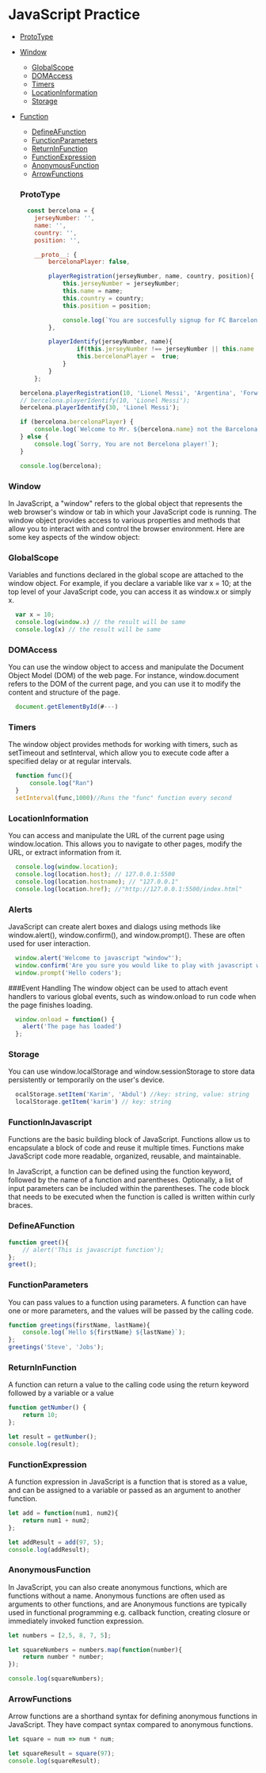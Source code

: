 # JavaScript Practice

- [ProtoType](#ProtoType)
- [Window](#Window)
  - [GlobalScope](#GlobalScope)
  - [DOMAccess](#DOMAccess)
  - [Timers](#Timers)
  - [LocationInformation](#LocationInformation)
  - [Storage](#Storage)
- [Function](#FunctionInJavascript)
  - [DefineAFunction](#DefineAFunction)
  - [FunctionParameters](#FunctionParameters)
  - [ReturnInFunction](#ReturnInFunction)
  - [FunctionExpression](#FunctionExpression)
  - [AnonymousFunction](#AnonymousFunction)
  - [ArrowFunctions](#ArrowFunctions)

  ### ProtoType
  ```js
    const bercelona = {
      jerseyNumber: '',
      name: '',
      country: '',
      position: '',
  
      __proto__: {
          bercelonaPlayer: false,
  
          playerRegistration(jerseyNumber, name, country, position){
              this.jerseyNumber = jerseyNumber;
              this.name = name;
              this.country = country;
              this.position = position;
  
              console.log(`You are succesfully signup for FC Barcelona`);
          },
  
          playerIdentify(jerseyNumber, name){
                  if(this.jerseyNumber !== jerseyNumber || this.name !== name ) return;
                  this.bercelonaPlayer =  true;
              }
          }
      };
  
  bercelona.playerRegistration(10, 'Lionel Messi', 'Argentina', 'Forward');
  // bercelona.playerIdentify(10, 'Lionel Messi');
  bercelona.playerIdentify(30, 'Lionel Messi');
  
  if (bercelona.bercelonaPlayer) {
      console.log(`Welcome to Mr. ${bercelona.name} not the Barcelona's world`);
  } else {
      console.log(`Sorry, You are not Bercelona player!`);
  }
  
  console.log(bercelona);
  ```


### Window
 In JavaScript, a "window" refers to the global object that represents the web browser's window or tab in which your JavaScript code is running. The window object provides access to various properties and methods that allow you to interact with and control the browser environment. Here are some key aspects of the window object:

### GlobalScope
 Variables and functions declared in the global scope are attached to the window object. For example, if you declare a variable like var x = 10; at the top level of your JavaScript code, you can access it as window.x or simply x.
```js
  var x = 10;
  console.log(window.x) // the result will be same
  console.log(x) // the result will be same
```
### DOMAccess
You can use the window object to access and manipulate the Document Object Model (DOM) of the web page. For instance, window.document refers to the DOM of the current page, and you can use it to modify the content and structure of the page.

```js
  document.getElementById(#---)
```

### Timers 
The window object provides methods for working with timers, such as setTimeout and setInterval, which allow you to execute code after a specified delay or at regular intervals.

```js
  function func(){
      console.log("Ran")
  }
  setInterval(func,1000)//Runs the "func" function every second
```

### LocationInformation
You can access and manipulate the URL of the current page using window.location. This allows you to navigate to other pages, modify the URL, or extract information from it.

```js
  console.log(window.location);
  console.log(location.host); // 127.0.0.1:5500
  console.log(location.hostname); // "127.0.0.1"
  console.log(location.href); //"http://127.0.0.1:5500/index.html"

```

### Alerts
JavaScript can create alert boxes and dialogs using methods like window.alert(), window.confirm(), and window.prompt(). These are often used for user interaction.

```js
  window.alert('Welcome to javascript "window"');
  window.confirm('Are you sure you would like to play with javascript window?');
  window.prompt('Hello coders');

```

###Event Handling
The window object can be used to attach event handlers to various global events, such as window.onload to run code when the page finishes loading.

```js
  window.onload = function() {
    alert('The page has loaded')
  };

```

### Storage
You can use window.localStorage and window.sessionStorage to store data persistently or temporarily on the user's device.

```js
  ocalStorage.setItem('Karim', 'Abdul') //key: string, value: string
  localStorage.getItem('karim') // key: string

```

### FunctionInJavascript
Functions are the basic building block of JavaScript. Functions allow us to encapsulate a block of code and reuse it multiple times.
Functions make JavaScript code more readable, organized, reusable, and maintainable.

In JavaScript, a function can be defined using the function keyword, followed by the name of a function and parentheses. Optionally, a list of input parameters can be included within the parentheses. The code block that needs to be executed when the function is called is written within curly braces.

### DefineAFunction
```js
function greet(){
    // alert('This is javascript function');
};
greet();
```

### FunctionParameters
You can pass values to a function using parameters. A function can have one or more parameters, and the values will be passed by the calling code.

```js
function greetings(firstName, lastName){
    console.log(`Hello ${firstName} ${lastName}`);
};
greetings('Steve', 'Jobs');
```

### ReturnInFunction
A function can return a value to the calling code using the return keyword followed by a variable or a value

```js
function getNumber() {
    return 10;
};

let result = getNumber();
console.log(result);
```

### FunctionExpression
A function expression in JavaScript is a function that is stored as a value, and can be assigned to a variable or passed as an argument to another function.

```js
let add = function(num1, num2){
    return num1 + num2;
};

let addResult = add(97, 5);
console.log(addResult);
```

### AnonymousFunction
In JavaScript, you can also create anonymous functions, which are functions without a name. Anonymous functions are often used as arguments to other functions, and are
Anonymous functions are typically used in functional programming e.g. callback function, creating closure or immediately invoked function expression.

```js
let numbers = [2,5, 8, 7, 5];

let squareNumbers = numbers.map(function(number){
    return number * number;
});

console.log(squareNumbers);
```

### ArrowFunctions
Arrow functions are a shorthand syntax for defining anonymous functions in JavaScript. They have compact syntax compared to anonymous functions.

```js
let square = num => num * num;

let squareResult = square(97);
console.log(squareResult);
```

















